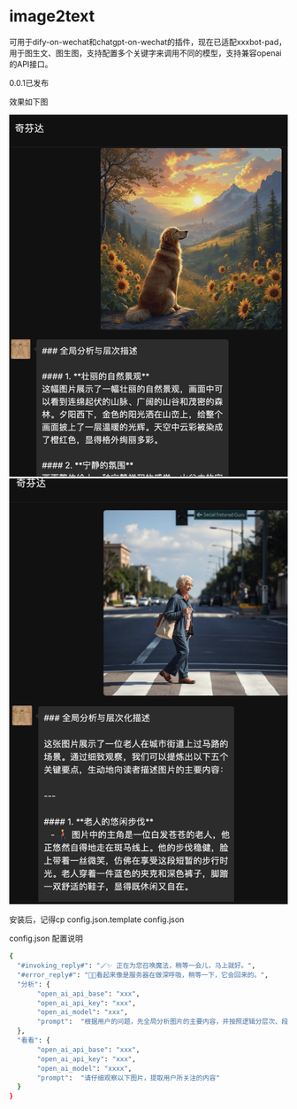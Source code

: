 # image2text
可用于dify-on-wechat和chatgpt-on-wechat的插件，现在已适配xxxbot-pad，用于图生文、图生图，支持配置多个关键字来调用不同的模型，支持兼容openai的API接口。


0.0.1已发布



效果如下图
<div align="center">
<img width="700" src="./docs/1WechatIMG60579.jpg">
</div>

<div align="center">
<img width="700" src="./docs/1WechatIMG60586.jpg">
</div>




安装后，记得cp config.json.template config.json

config.json 配置说明

```bash
{
  "#invoking_reply#": "🪄✨ 正在为您召唤魔法，稍等一会儿，马上就好。",
  "#error_reply#": "😮‍💨看起来像是服务器在做深呼吸，稍等一下，它会回来的。",
  "分析": {
       "open_ai_api_base": "xxx",
       "open_ai_api_key": "xxx",
       "open_ai_model": "xxx",
       "prompt":  "根据用户的问题，先全局分析图片的主要内容，并按照逻辑分层次、段落，提炼出图片中与用户问题相关的信息、关键要点"
  },
  "看看": {
       "open_ai_api_base": "xxx",
       "open_ai_api_key": "xxx",
       "open_ai_model": "xxxx",
       "prompt":  "请仔细观察以下图片，提取用户所关注的内容"
  }
}

```

